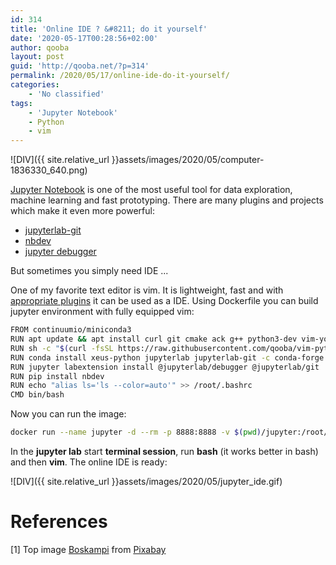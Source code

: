 ```yaml
---
id: 314
title: 'Online IDE ? &#8211; do it yourself'
date: '2020-05-17T00:28:56+02:00'
author: qooba
layout: post
guid: 'http://qooba.net/?p=314'
permalink: /2020/05/17/online-ide-do-it-yourself/
categories:
    - 'No classified'
tags:
    - 'Jupyter Notebook'
    - Python
    - vim
---
```


![DIV]({{ site.relative_url }}assets/images/2020/05/computer-1836330_640.png)

[Jupyter Notebook](https://jupyter.org/) is one of the most useful tool for data exploration, machine learning and fast prototyping. There are many plugins and projects which make it even more powerful:
* [jupyterlab-git](https://github.com/jupyterlab/jupyterlab-git)
* [nbdev](https://github.com/fastai/nbdev)
* [jupyter debugger](https://blog.jupyter.org/a-visual-debugger-for-jupyter-914e61716559)

But sometimes you simply need IDE ...

One of my favorite text editor is vim. It is lightweight, fast and with [appropriate plugins](https://github.com/jarolrod/vim-python-ide) it can be used as a IDE. 
Using Dockerfile you can build jupyter environment with fully equipped vim:
``` bash
FROM continuumio/miniconda3
RUN apt update && apt install curl git cmake ack g++ python3-dev vim-youcompleteme tmux -yq
RUN sh -c "$(curl -fsSL https://raw.githubusercontent.com/qooba/vim-python-ide/master/setup.sh)"
RUN conda install xeus-python jupyterlab jupyterlab-git -c conda-forge
RUN jupyter labextension install @jupyterlab/debugger @jupyterlab/git
RUN pip install nbdev
RUN echo "alias ls='ls --color=auto'" >> /root/.bashrc
CMD bin/bash
```

Now you can run the image:
``` bash
docker run --name jupyter -d --rm -p 8888:8888 -v $(pwd)/jupyter:/root/.jupyter -v $(pwd)/notebooks:/opt/notebooks qooba/miniconda3 /bin/bash -c "jupyter lab --notebook-dir=/opt/notebooks --ip='0.0.0.0' --port=8888 --no-browser --allow-root --NotebookApp.password='' --NotebookApp.token=''"
```

In the **jupyter lab** start **terminal session**, run **bash** (it works better in bash) and then **vim**.
The online IDE is ready:

![DIV]({{ site.relative_url }}assets/images/2020/05/jupyter_ide.gif)

# References

[1] Top image  <a href="https://pixabay.com/pl/users/Boskampi-3788146/?utm_source=link-attribution&amp;utm_medium=referral&amp;utm_campaign=image&amp;utm_content=1836330"> Boskampi</a> from <a href="https://pixabay.com/pl/?utm_source=link-attribution&amp;utm_medium=referral&amp;utm_campaign=image&amp;utm_content=1836330"> Pixabay</a>